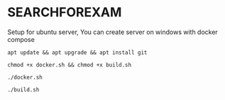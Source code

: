 # SEARCHFOREXAM
Setup for ubuntu server, You can create server on windows with docker compose
```shell
apt update && apt upgrade && apt install git
```
```shell
chmod +x docker.sh && chmod +x build.sh
```
```shell
./docker.sh
```
```shell
./build.sh
```